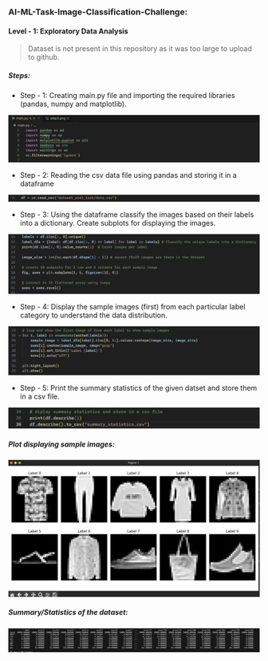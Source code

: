 ### AI-ML-Task-Image-Classification-Challenge:

#### Level - 1: Exploratory Data Analysis


> Dataset is not present in this repository as it was too large to upload to github.


##### Steps: 

- Step - 1: Creating main.py file and importing the required libraries (pandas, numpy and matplotlib).

![step1](images/step1.png)

- Step - 2: Reading the csv data file using pandas and storing it in a dataframe

![step2](images/step2.png)

- Step - 3: Using the dataframe classify the images based on their labels into a dictionary. Create subplots for displaying the images.

![step3](images/step3.png)

- Step - 4: Display the sample images (first) from each particular label category to understand the data distribution.

![step4](images/step4.png)

- Step - 5: Print the summary statistics of the given datset and store them in a csv file.

![step5](images/step5.png)


##### Plot displaying sample images:

![plot](images/plot1.png)

##### Summary/Statistics of the dataset:

![summary statistics](images/summary_statistics.png)
